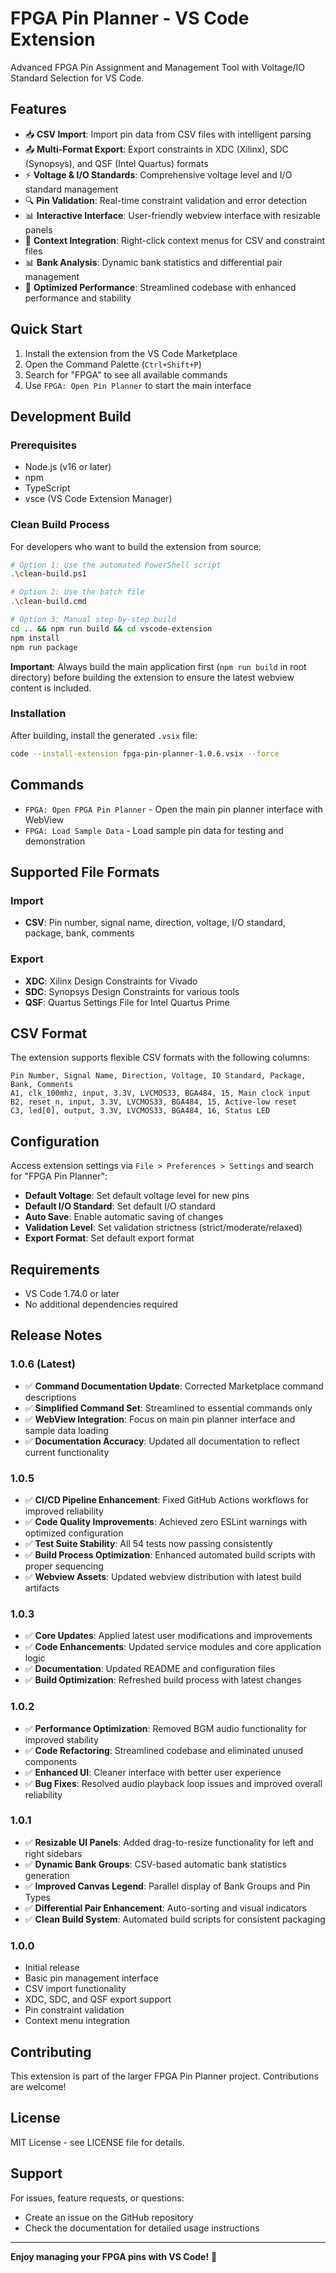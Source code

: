 # FPGA Pin Planner - VS Code Extension

Advanced FPGA Pin Assignment and Management Tool with Voltage/IO Standard Selection for VS Code.

## Features

- 📥 **CSV Import**: Import pin data from CSV files with intelligent parsing
- 📤 **Multi-Format Export**: Export constraints in XDC (Xilinx), SDC (Synopsys), and QSF (Intel Quartus) formats
- ⚡ **Voltage & I/O Standards**: Comprehensive voltage level and I/O standard management
- 🔍 **Pin Validation**: Real-time constraint validation and error detection
- 📊 **Interactive Interface**: User-friendly webview interface with resizable panels
- 🎯 **Context Integration**: Right-click context menus for CSV and constraint files
- 📊 **Bank Analysis**: Dynamic bank statistics and differential pair management
- 🚀 **Optimized Performance**: Streamlined codebase with enhanced performance and stability

## Quick Start

1. Install the extension from the VS Code Marketplace
2. Open the Command Palette (`Ctrl+Shift+P`)
3. Search for "FPGA" to see all available commands
4. Use `FPGA: Open Pin Planner` to start the main interface

## Development Build

### Prerequisites
- Node.js (v16 or later)
- npm
- TypeScript
- vsce (VS Code Extension Manager)

### Clean Build Process
For developers who want to build the extension from source:

```bash
# Option 1: Use the automated PowerShell script
.\clean-build.ps1

# Option 2: Use the batch file
.\clean-build.cmd

# Option 3: Manual step-by-step build
cd .. && npm run build && cd vscode-extension
npm install
npm run package
```

**Important**: Always build the main application first (`npm run build` in root directory) before building the extension to ensure the latest webview content is included.

### Installation
After building, install the generated `.vsix` file:
```bash
code --install-extension fpga-pin-planner-1.0.6.vsix --force
```

## Commands

- `FPGA: Open FPGA Pin Planner` - Open the main pin planner interface with WebView
- `FPGA: Load Sample Data` - Load sample pin data for testing and demonstration

## Supported File Formats

### Import

- **CSV**: Pin number, signal name, direction, voltage, I/O standard, package, bank, comments

### Export

- **XDC**: Xilinx Design Constraints for Vivado
- **SDC**: Synopsys Design Constraints for various tools
- **QSF**: Quartus Settings File for Intel Quartus Prime

## CSV Format

The extension supports flexible CSV formats with the following columns:

```csv
Pin Number, Signal Name, Direction, Voltage, IO Standard, Package, Bank, Comments
A1, clk_100mhz, input, 3.3V, LVCMOS33, BGA484, 15, Main clock input
B2, reset_n, input, 3.3V, LVCMOS33, BGA484, 15, Active-low reset
C3, led[0], output, 3.3V, LVCMOS33, BGA484, 16, Status LED
```

## Configuration

Access extension settings via `File > Preferences > Settings` and search for "FPGA Pin Planner":

- **Default Voltage**: Set default voltage level for new pins
- **Default I/O Standard**: Set default I/O standard
- **Auto Save**: Enable automatic saving of changes
- **Validation Level**: Set validation strictness (strict/moderate/relaxed)
- **Export Format**: Set default export format

## Requirements

- VS Code 1.74.0 or later
- No additional dependencies required

## Release Notes

### 1.0.6 (Latest)
- ✅ **Command Documentation Update**: Corrected Marketplace command descriptions
- ✅ **Simplified Command Set**: Streamlined to essential commands only
- ✅ **WebView Integration**: Focus on main pin planner interface and sample data loading
- ✅ **Documentation Accuracy**: Updated all documentation to reflect current functionality

### 1.0.5
- ✅ **CI/CD Pipeline Enhancement**: Fixed GitHub Actions workflows for improved reliability
- ✅ **Code Quality Improvements**: Achieved zero ESLint warnings with optimized configuration
- ✅ **Test Suite Stability**: All 54 tests now passing consistently
- ✅ **Build Process Optimization**: Enhanced automated build scripts with proper sequencing
- ✅ **Webview Assets**: Updated webview distribution with latest build artifacts

### 1.0.3
- ✅ **Core Updates**: Applied latest user modifications and improvements
- ✅ **Code Enhancements**: Updated service modules and core application logic
- ✅ **Documentation**: Updated README and configuration files
- ✅ **Build Optimization**: Refreshed build process with latest changes

### 1.0.2
- ✅ **Performance Optimization**: Removed BGM audio functionality for improved stability
- ✅ **Code Refactoring**: Streamlined codebase and eliminated unused components
- ✅ **Enhanced UI**: Cleaner interface with better user experience
- ✅ **Bug Fixes**: Resolved audio playback loop issues and improved overall reliability

### 1.0.1
- ✅ **Resizable UI Panels**: Added drag-to-resize functionality for left and right sidebars
- ✅ **Dynamic Bank Groups**: CSV-based automatic bank statistics generation
- ✅ **Improved Canvas Legend**: Parallel display of Bank Groups and Pin Types
- ✅ **Differential Pair Enhancement**: Auto-sorting and visual indicators
- ✅ **Clean Build System**: Automated build scripts for consistent packaging

### 1.0.0
- Initial release
- Basic pin management interface
- CSV import functionality
- XDC, SDC, and QSF export support
- Pin constraint validation
- Context menu integration

## Contributing

This extension is part of the larger FPGA Pin Planner project. Contributions are welcome!

## License

MIT License - see LICENSE file for details.

## Support

For issues, feature requests, or questions:
- Create an issue on the GitHub repository
- Check the documentation for detailed usage instructions

---

**Enjoy managing your FPGA pins with VS Code!** 🚀
